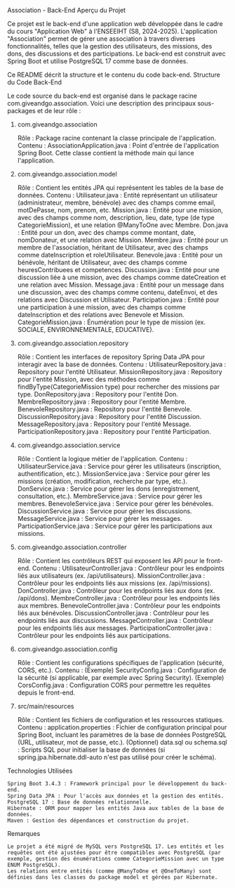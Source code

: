 Association - Back-End
Aperçu du Projet

Ce projet est le back-end d'une application web développée dans le cadre du cours "Application Web" à l'ENSEEIHT (S8, 2024-2025). L'application "Association" permet de gérer une association à travers diverses fonctionnalités, telles que la gestion des utilisateurs, des missions, des dons, des discussions et des participations. Le back-end est construit avec Spring Boot et utilise PostgreSQL 17 comme base de données.

Ce README décrit la structure et le contenu du code back-end.
Structure du Code Back-End

Le code source du back-end est organisé dans le package racine com.giveandgo.association. Voici une description des principaux sous-packages et de leur rôle :
1. com.giveandgo.association

    Rôle : Package racine contenant la classe principale de l'application.
    Contenu :
        AssociationApplication.java : Point d'entrée de l'application Spring Boot. Cette classe contient la méthode main qui lance l'application.

2. com.giveandgo.association.model

    Rôle : Contient les entités JPA qui représentent les tables de la base de données.
    Contenu :
        Utilisateur.java : Entité représentant un utilisateur (administrateur, membre, bénévole) avec des champs comme email, motDePasse, nom, prenom, etc.
        Mission.java : Entité pour une mission, avec des champs comme nom, description, lieu, date, type (de type CategorieMission), et une relation @ManyToOne avec Membre.
        Don.java : Entité pour un don, avec des champs comme montant, date, nomDonateur, et une relation avec Mission.
        Membre.java : Entité pour un membre de l'association, héritant de Utilisateur, avec des champs comme dateInscription et roleUtilisateur.
        Benevole.java : Entité pour un bénévole, héritant de Utilisateur, avec des champs comme heuresContribuees et competences.
        Discussion.java : Entité pour une discussion liée à une mission, avec des champs comme dateCreation et une relation avec Mission.
        Message.java : Entité pour un message dans une discussion, avec des champs comme contenu, dateEnvoi, et des relations avec Discussion et Utilisateur.
        Participation.java : Entité pour une participation à une mission, avec des champs comme dateInscription et des relations avec Benevole et Mission.
        CategorieMission.java : Énumération pour le type de mission (ex. SOCIALE, ENVIRONNEMENTALE, EDUCATIVE).

3. com.giveandgo.association.repository

    Rôle : Contient les interfaces de repository Spring Data JPA pour interagir avec la base de données.
    Contenu :
        UtilisateurRepository.java : Repository pour l'entité Utilisateur.
        MissionRepository.java : Repository pour l'entité Mission, avec des méthodes comme findByType(CategorieMission type) pour rechercher des missions par type.
        DonRepository.java : Repository pour l'entité Don.
        MembreRepository.java : Repository pour l'entité Membre.
        BenevoleRepository.java : Repository pour l'entité Benevole.
        DiscussionRepository.java : Repository pour l'entité Discussion.
        MessageRepository.java : Repository pour l'entité Message.
        ParticipationRepository.java : Repository pour l'entité Participation.

4. com.giveandgo.association.service

    Rôle : Contient la logique métier de l'application.
    Contenu :
        UtilisateurService.java : Service pour gérer les utilisateurs (inscription, authentification, etc.).
        MissionService.java : Service pour gérer les missions (création, modification, recherche par type, etc.).
        DonService.java : Service pour gérer les dons (enregistrement, consultation, etc.).
        MembreService.java : Service pour gérer les membres.
        BenevoleService.java : Service pour gérer les bénévoles.
        DiscussionService.java : Service pour gérer les discussions.
        MessageService.java : Service pour gérer les messages.
        ParticipationService.java : Service pour gérer les participations aux missions.

5. com.giveandgo.association.controller

    Rôle : Contient les contrôleurs REST qui exposent les API pour le front-end.
    Contenu :
        UtilisateurController.java : Contrôleur pour les endpoints liés aux utilisateurs (ex. /api/utilisateurs).
        MissionController.java : Contrôleur pour les endpoints liés aux missions (ex. /api/missions).
        DonController.java : Contrôleur pour les endpoints liés aux dons (ex. /api/dons).
        MembreController.java : Contrôleur pour les endpoints liés aux membres.
        BenevoleController.java : Contrôleur pour les endpoints liés aux bénévoles.
        DiscussionController.java : Contrôleur pour les endpoints liés aux discussions.
        MessageController.java : Contrôleur pour les endpoints liés aux messages.
        ParticipationController.java : Contrôleur pour les endpoints liés aux participations.

6. com.giveandgo.association.config

    Rôle : Contient les configurations spécifiques de l'application (sécurité, CORS, etc.).
    Contenu :
        (Exemple) SecurityConfig.java : Configuration de la sécurité (si applicable, par exemple avec Spring Security).
        (Exemple) CorsConfig.java : Configuration CORS pour permettre les requêtes depuis le front-end.

7. src/main/resources

    Rôle : Contient les fichiers de configuration et les ressources statiques.
    Contenu :
        application.properties : Fichier de configuration principal pour Spring Boot, incluant les paramètres de la base de données PostgreSQL (URL, utilisateur, mot de passe, etc.).
        (Optionnel) data.sql ou schema.sql : Scripts SQL pour initialiser la base de données (si spring.jpa.hibernate.ddl-auto n'est pas utilisé pour créer le schéma).

Technologies Utilisées

    Spring Boot 3.4.3 : Framework principal pour le développement du back-end.
    Spring Data JPA : Pour l'accès aux données et la gestion des entités.
    PostgreSQL 17 : Base de données relationnelle.
    Hibernate : ORM pour mapper les entités Java aux tables de la base de données.
    Maven : Gestion des dépendances et construction du projet.

Remarques

    Le projet a été migré de MySQL vers PostgreSQL 17. Les entités et les requêtes ont été ajustées pour être compatibles avec PostgreSQL (par exemple, gestion des énumérations comme CategorieMission avec un type ENUM PostgreSQL).
    Les relations entre entités (comme @ManyToOne et @OneToMany) sont définies dans les classes du package model et gérées par Hibernate.